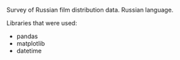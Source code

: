 Survey of Russian film distribution data. Russian language.

Libraries that were used: 

* pandas
* matplotlib
* datetime
